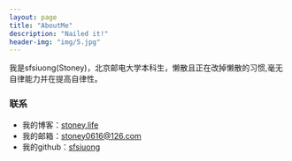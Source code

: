 ```yaml
---
layout: page
title: "AboutMe"
description: "Nailed it!"
header-img: "img/5.jpg"
---
```





我是sfsiuong(Stoney)，北京邮电大学本科生，懒散且正在改掉懒散的习惯,毫无自律能力并在提高自律性。







### 联系

- 我的博客：[stoney.life](http://sfsiuong.github.io/)    
- 我的邮箱：stoney0616@126.com     
- 我的github：[sfsiuong](https://github.com/sfsiuong)

<!-- <center>

    <p><img src="http://dreamofbook.qiniudn.com/hacker.png" align="center"></p>
</center> -->